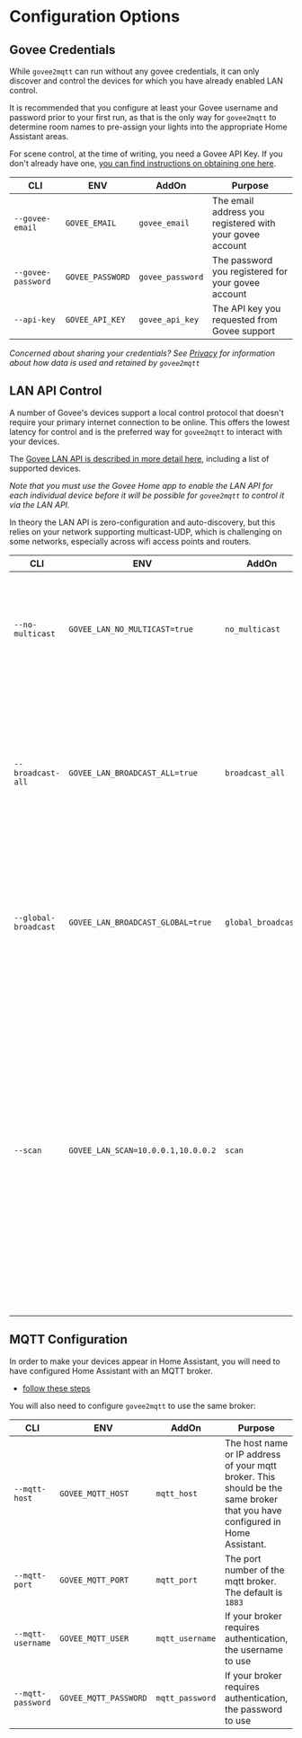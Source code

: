# Configuration Options

## Govee Credentials

While `govee2mqtt` can run without any govee credentials, it can only discover
and control the devices for which you have already enabled LAN control.

It is recommended that you configure at least your Govee username and password
prior to your first run, as that is the only way for `govee2mqtt` to determine
room names to pre-assign your lights into the appropriate Home Assistant areas.

For scene control, at the time of writing, you need a Govee API Key.
If you don't already have one, [you can find instructions on obtaining one
here](https://developer.govee.com/reference/apply-you-govee-api-key).

|CLI|ENV|AddOn|Purpose|
|---|---|-----|-------|
|`--govee-email`|`GOVEE_EMAIL`|`govee_email`|The email address you registered with your govee account|
|`--govee-password`|`GOVEE_PASSWORD`|`govee_password`|The password you registered for your govee account|
|`--api-key`|`GOVEE_API_KEY`|`govee_api_key`|The API key you requested from Govee support|

*Concerned about sharing your credentials? See [Privacy](PRIVACY.md) for
information about how data is used and retained by `govee2mqtt`*

## LAN API Control

A number of Govee's devices support a local control protocol that doesn't require
your primary internet connection to be online.  This offers the lowest latency
for control and is the preferred way for `govee2mqtt` to interact with your
devices.

The [Govee LAN API is described in more detail
here](https://app-h5.govee.com/user-manual/wlan-guide), including a list of
supported devices.

*Note that you must use the Govee Home app to enable the LAN API for each
individual device before it will be possible for `govee2mqtt` to control
it via the LAN API.*

In theory the LAN API is zero-configuration and auto-discovery, but this
relies on your network supporting multicast-UDP, which is challenging
on some networks, especially across wifi access points and routers.

|CLI|ENV|AddOn|Purpose|
|---|---|-----|-------|
|`--no-multicast`|`GOVEE_LAN_NO_MULTICAST=true`|`no_multicast`|Do not multicast discovery packets to the Govee multicast group `239.255.255.250`. It is not recommended to use this option.|
|`--broadcast-all`|`GOVEE_LAN_BROADCAST_ALL=true`|`broadcast_all`|Enumerate all non-loopback network interfaces and send discovery packets to the broadcast address of each one, individually. This may be a good option if multicast-UDP doesn't work well on your network|
|`--global-broadcast`|`GOVEE_LAN_BROADCAST_GLOBAL=true`|`global_broadcast`|Send discovery packets to the global broadcast address `255.255.255.255`. This may be a possible solution if multicast-UDP doesn't work well on your network.|
|`--scan`|`GOVEE_LAN_SCAN=10.0.0.1,10.0.0.2`|`scan`|Specify a list of addresses that should be scanned by sending them discovery packets. Each element in the list can be an individual IP address (eg: the address of a specific device: be sure to assign it a static IP in your DHCP or other network setup!) or a network broadcast address like `10.0.0.255` for networks that are reachable but not directly plumbed on the machine where `govee2mqtt` is running.|

## MQTT Configuration

In order to make your devices appear in Home Assistant, you will need to have configured Home Assistant with an MQTT broker.

  * [follow these steps](https://www.home-assistant.io/integrations/mqtt/#configuration)

You will also need to configure `govee2mqtt` to use the same broker:

|CLI|ENV|AddOn|Purpose|
|---|---|-----|-------|
|`--mqtt-host`|`GOVEE_MQTT_HOST`|`mqtt_host`|The host name or IP address of your mqtt broker. This should be the same broker that you have configured in Home Assistant.|
|`--mqtt-port`|`GOVEE_MQTT_PORT`|`mqtt_port`|The port number of the mqtt broker. The default is `1883`|
|`--mqtt-username`|`GOVEE_MQTT_USER`|`mqtt_username`|If your broker requires authentication, the username to use|
|`--mqtt-password`|`GOVEE_MQTT_PASSWORD`|`mqtt_password`|If your broker requires authentication, the password to use|

